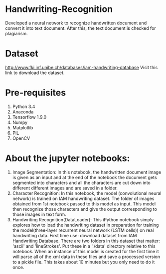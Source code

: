 # Handwriting-Recognition
Developed a neural network to recognize handwritten document and convert it into text document. After this, the text document is checked for plagiarism.

# Dataset
http://www.fki.inf.unibe.ch/databases/iam-handwriting-database
Visit this link to download the dataset.

# Pre-requisites
1. Python 3.4
2. Anaconda
3. Tensorflow 1.9.0
4. Numpy
5. Matplotlib
6. PIL
7. OpenCV

# About the jupyter notebooks:

1. Image Segmentation: In this notebook, the handwritten document image is given as an input and at the end of the notebook the document gets segmented into characters and all the characters are cut down into different different images and are saved in a folder.
2. Character Recognition: In this notebook, the model (convolutional neural network) is trained on IAM handwriting dataset. The folder of images obtained from 1st notebook passed to this model as input. This model then recognize those characters and give the output corresponding to those images in text form.
3. Handwriting Recognition(DataLoader): This iPython notebook simply explores how to load the handwriting dataset in preparation for training the model(three-layer recurrent neural network (LSTM cells)) on real handwriting data. 
First time use: download dataset from IAM Handwriting Database. There are two folders in this dataset that matter: 'ascii' and 'lineStrokes'. Put these in a './data' directory relative to this notebook. When an instance of this model is created for the first time it will parse all of the xml data in these files and save a processed version to a pickle file. This takes about 10 minutes but you only need to do it once.
